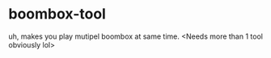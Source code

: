 # boombox-tool

uh, makes you play mutipel boombox at same time.
<Needs more than 1 tool obviously lol>
